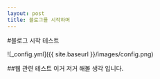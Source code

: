 ```yaml
---
layout: post
title: 블로그를 시작하며
---
```


#블로그 시작 테스트 

![_config.yml]({{ site.baseurl }}/images/config.png)

##웹 관련 테스트 이거 저거 해볼 생각 입니다.
